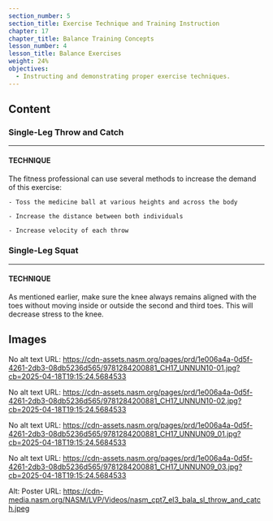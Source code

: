 ```yaml
---
section_number: 5
section_title: Exercise Technique and Training Instruction
chapter: 17
chapter_title: Balance Training Concepts
lesson_number: 4
lesson_title: Balance Exercises
weight: 24%
objectives:
  - Instructing and demonstrating proper exercise techniques.
---
```


## Content
### Single-Leg Throw and Catch

---

#### TECHNIQUE

The fitness professional can use several methods to increase the demand of this exercise:

	- Toss the medicine ball at various heights and across the body

	- Increase the distance between both individuals

	- Increase velocity of each throw

### Single-Leg Squat

---

#### TECHNIQUE

As mentioned earlier, make sure the knee always remains aligned with the toes without moving inside or outside the second and third toes. This will decrease stress to the knee.

## Images

No alt text
URL: https://cdn-assets.nasm.org/pages/prd/1e006a4a-0d5f-4261-2db3-08db5236d565/9781284200881_CH17_UNNUN10-01.jpg?cb=2025-04-18T19:15:24.5684533

No alt text
URL: https://cdn-assets.nasm.org/pages/prd/1e006a4a-0d5f-4261-2db3-08db5236d565/9781284200881_CH17_UNNUN10-02.jpg?cb=2025-04-18T19:15:24.5684533

No alt text
URL: https://cdn-assets.nasm.org/pages/prd/1e006a4a-0d5f-4261-2db3-08db5236d565/9781284200881_CH17_UNNUN09_01.jpg?cb=2025-04-18T19:15:24.5684533

No alt text
URL: https://cdn-assets.nasm.org/pages/prd/1e006a4a-0d5f-4261-2db3-08db5236d565/9781284200881_CH17_UNNUN09_03.jpg?cb=2025-04-18T19:15:24.5684533

Alt: Poster
URL: https://cdn-media.nasm.org/NASM/LVP/Videos/nasm_cpt7_el3_bala_sl_throw_and_catch.jpeg